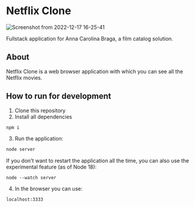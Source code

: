 # Netflix Clone


![Screenshot from 2022-12-17 16-25-41](https://user-images.githubusercontent.com/107212599/208263768-b229956e-b03f-44ca-bc94-eb9570663097.png)

Fullstack application for Anna Carolina Braga, a film catalog solution.

## About

Netflix Clone is a web browser application with which you can see all the Netflix movies.

## How to run for development

1. Clone this repository
2. Install all dependencies

```bash
npm i
```

3. Run the application:
 ```bash
 node server
   ```
If you don't want to restart the application all the time, you can also use the experimental feature (as of Node 18):
```
node --watch server
```
4. In the browser you can use:
```
localhost:3333
```
